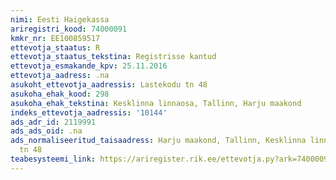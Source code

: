 ```yaml
---
nimi: Eesti Haigekassa
ariregistri_kood: 74000091
kmkr_nr: EE100859517
ettevotja_staatus: R
ettevotja_staatus_tekstina: Registrisse kantud
ettevotja_esmakande_kpv: 25.11.2016
ettevotja_aadress: .na
asukoht_ettevotja_aadressis: Lastekodu tn 48
asukoha_ehak_kood: 298
asukoha_ehak_tekstina: Kesklinna linnaosa, Tallinn, Harju maakond
indeks_ettevotja_aadressis: '10144'
ads_adr_id: 2119991
ads_ads_oid: .na
ads_normaliseeritud_taisaadress: Harju maakond, Tallinn, Kesklinna linnaosa, Lastekodu
  tn 48
teabesysteemi_link: https://ariregister.rik.ee/ettevotja.py?ark=74000091&ref=rekvisiidid
---
```

